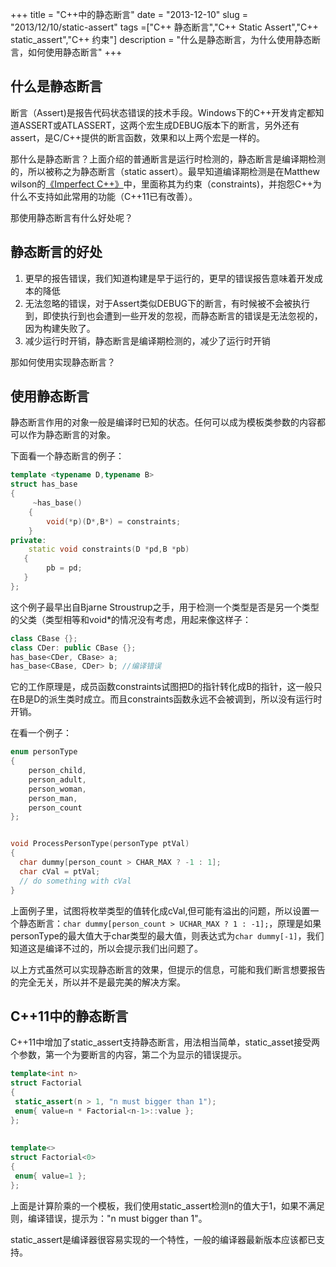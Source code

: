 +++
title = "C++中的静态断言"
date = "2013-12-10"
slug = "2013/12/10/static-assert"
tags =["C++ 静态断言","C++ Static Assert","C++ static_assert","C++ 约束"]
description = "什么是静态断言，为什么使用静态断言，如何使用静态断言"
+++

## 什么是静态断言
断言（Assert)是报告代码状态错误的技术手段。Windows下的C++开发肯定都知道ASSERT或ATLASSERT，这两个宏生成DEBUG版本下的断言，另外还有assert，是C/C++提供的断言函数，效果和以上两个宏是一样的。

那什么是静态断言？上面介绍的普通断言是运行时检测的，静态断言是编译期检测的，所以被称之为静态断言（static assert）。最早知道编译期检测是在Matthew wilson的<a href="http://www.amazon.cn/gp/product/B008A4Y2R0/ref=as_li_ss_tl?ie=UTF8&camp=536&creative=3132&creativeASIN=B008A4Y2R0&linkCode=as2&tag=bringmeluck-23" rel="external nofollow" title="" target="_blank">《Imperfect C++》</a>中，里面称其为约束（constraints)，并抱怨C++为什么不支持如此常用的功能（C++11已有改善）。

那使用静态断言有什么好处呢？

## 静态断言的好处

1. 更早的报告错误，我们知道构建是早于运行的，更早的错误报告意味着开发成本的降低
2. 无法忽略的错误，对于Assert类似DEBUG下的断言，有时候被不会被执行到，即使执行到也会遭到一些开发的忽视，而静态断言的错误是无法忽视的，因为构建失败了。
3. 减少运行时开销，静态断言是编译期检测的，减少了运行时开销

那如何使用实现静态断言？
## 使用静态断言
静态断言作用的对象一般是编译时已知的状态。任何可以成为模板类参数的内容都可以作为静态断言的对象。

下面看一个静态断言的例子：
```cpp
template <typename D,typename B>
struct has_base
{
     ~has_base()
    {
        void(*p)(D*,B*) = constraints;
    }
private:
    static void constraints(D *pd,B *pb)
   {
        pb = pd; 
   }
};
```
这个例子最早出自Bjarne Stroustrup之手，用于检测一个类型是否是另一个类型的父类（类型相等和void*的情况没有考虑，用起来像这样子：
```cpp
class CBase {};
class CDer: public CBase {};
has_base<CDer, CBase> a;
has_base<CBase, CDer> b; //编译错误
```
它的工作原理是，成员函数constraints试图把D的指针转化成B的指针，这一般只在B是D的派生类时成立。而且constraints函数永远不会被调到，所以没有运行时开销。

在看一个例子：
```cpp
enum personType
{
    person_child,
    person_adult,
    person_woman,
    person_man,
    person_count    
};


void ProcessPersonType(personType ptVal)
{
  char dummy[person_count > CHAR_MAX ? -1 : 1];
  char cVal = ptVal;
  // do something with cVal
}

```
上面例子里，试图将枚举类型的值转化成cVal,但可能有溢出的问题，所以设置一个静态断言：`char dummy[person_count > UCHAR_MAX ? 1 : -1];`，原理是如果personType的最大值大于char类型的最大值，则表达式为`char dummy[-1]`，我们知道这是编译不过的，所以会提示我们出问题了。

以上方式虽然可以实现静态断言的效果，但提示的信息，可能和我们断言想要报告的完全无关，所以并不是最完美的解决方案。

## C++11中的静态断言

C++11中增加了static_assert支持静态断言，用法相当简单，static_asset接受两个参数，第一个为要断言的内容，第二个为显示的错误提示。
```cpp
template<int n>                                 
struct Factorial                                    
{
 static_assert(n > 1, "n must bigger than 1");  
 enum{ value=n * Factorial<n-1>::value };   
};  
  
  
template<>                                          
struct Factorial<0>                                    
{  
 enum{ value=1 };  
};  
```
上面是计算阶乘的一个模板，我们使用static_assert检测n的值大于1，如果不满足则，编译错误，提示为："n must bigger than 1"。

static_assert是编译器很容易实现的一个特性，一般的编译器最新版本应该都已支持。
